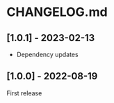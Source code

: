 # CHANGELOG.md

## [1.0.1] - 2023-02-13

- Dependency updates

## [1.0.0] - 2022-08-19

First release